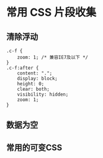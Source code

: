 # 常用 CSS 片段收集
 
## 清除浮动

    .c-f {
        zoom: 1; /* 兼容IE7及以下 */
    }
    .c-f:after {
        content: ".";
        display: block;
        height: 0;
        clear: both;
        visibility: hidden;
        zoom: 1;
    }
## 数据为空
    
    
## 常用的可变CSS
   
   